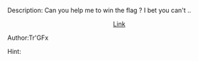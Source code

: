 Description:
Can you help me to win the flag ? I bet you can't ..

<center><a href="https://web4.ctfsecurinets.com/" target="_blank">Link</a></center>

Author:Tr'GFx

Hint:

